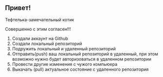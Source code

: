 ## Привет!

Тефтелька-замечательный котик

Совершенно с этим согласен!!!

1. Создали аккаунт на Github
2. Создали локальный репозиторий
3. Подружить локальный и удаленный репозиторий
4. Отправить(push) ваш локальный репозиторий в удаленный, при этом возможно нужно будет авторизоваться в удаленном репозитории
5. Провести другие изменения с чужого компьюера
6. Выкачать (pull) актуальное состояние с удаленного репозитория